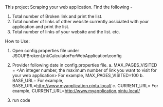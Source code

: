 This project Scraping your web application. 
Find the following - 
1. Total number of Broken link and print the list. 
2. Total number of links of other website currently assiciated with your application and print the list. 
3. Total number of links of your website and the list. etc.


How to Use:
1. Open config.properties file under JSOUPBrokenLinkCalculatorForWebApplication\config

2. Provider following date in config.properties file.
a. MAX_PAGES_VISITED = <An integer number, the maximum number of link you want to visit for your web application>
For example, 
MAX_PAGES_VISITED=100
b. BASE_URL=<Base URL of your application>
For example,
BASE_URL=http://www.myapplication.pintu.local/
c. CURRENT_URL=<Taget URL of your application>
For example,
CURRENT_URL=http://www.myapplication.pintu.local/

3. run code